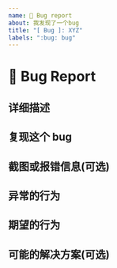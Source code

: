 ```yaml
---
name: 🐛 Bug report
about: 我发现了一个bug
title: "[ Bug ]: XYZ"
labels: ":bug: bug"
---
```


# 🐛 Bug Report

## 详细描述

<!-- 描述一下你发现的bug -->

## 复现这个 bug

<!--
  详细地描述一下,如何复现这个bug?
  eg:
  1. 首先登录github
  2. 在搜索栏中,搜索关键字: ABC, 界面上显示报错500
-->

## 截图或报错信息(可选)

<!-- 贴一下报错的图或者控制台输出的错误 -->

## 异常的行为

<!--
  描述一下,程序错在哪里?
  eg: 点击查询按钮时,页面直接卡死了
-->

## 期望的行为

<!--
  描述一下,程序正常的行为应该是什么样的?
  eg: 点击查询按钮时,页面返回相关联的数据
 -->

## 可能的解决方案(可选)

<!--
  描述一下,可能的解决方案
  eg: 首先先这样,然后再那样,然后就好了
 -->
